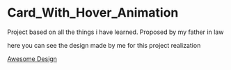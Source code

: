 # Card_With_Hover_Animation
Project based on all the things i have learned. Proposed by my father in law

here you can see the design made by me for this project realization

<a href="https://www.figma.com/file/jjake2TvnRUv8YGayBi3hB/Card-and-Card%3AHover?type=design&node-id=10-179&mode=design" target="blank"> Awesome Design </a>